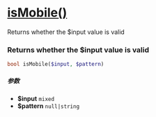 [isMobile()](http://twinh.github.com/widget/api/isMobile)
=========================================================

Returns whether the $input value is valid

### Returns whether the $input value is valid
```php
bool isMobile($input, $pattern)
```

##### 参数
* **$input** `mixed` 
* **$pattern** `null|string` 

